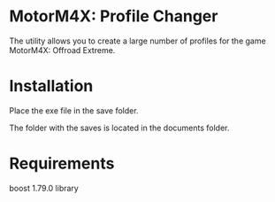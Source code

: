 # MotorM4X: Profile Changer
The utility allows you to create a large number of profiles for the game MotorM4X: Offroad Extreme.

# Installation
Place the exe file in the save folder.

The folder with the saves is located in the documents folder.

# Requirements
boost 1.79.0 library
